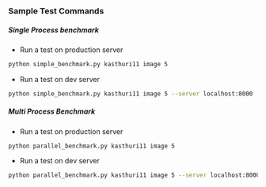 ### Sample Test Commands

##### Single Process benchmark
  * Run a test on production server
  ```sh
  python simple_benchmark.py kasthuri11 image 5
  ```
  
  * Run a test on dev server
  ```sh
  python simple_benchmark.py kasthuri11 image 5 --server localhost:8000
  ```

##### Multi Process Benchmark
  * Run a test on production server
  ```sh
  python parallel_benchmark.py kasthuri11 image 5
  ```

  * Run a test on dev server
  ```sh
  python parallel_benchmark.py kasthuri11 image 5 --server localhost:8000
  ```
